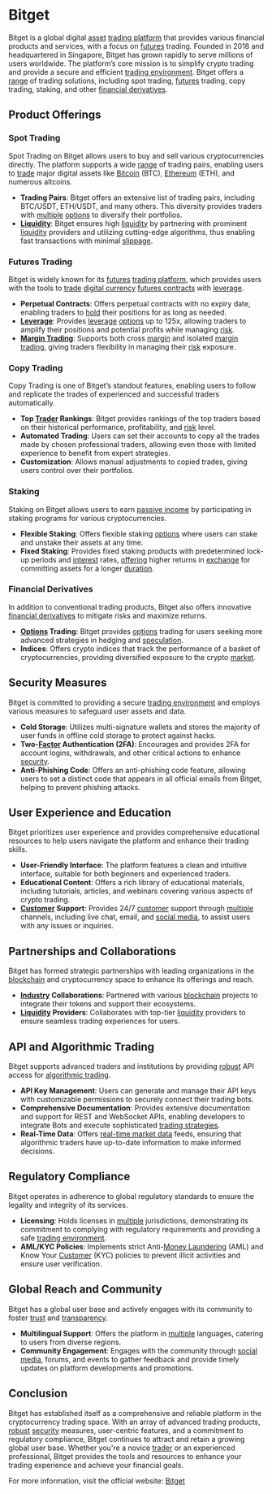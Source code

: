 # Bitget

Bitget is a global digital [asset](../a/asset.md) [trading platform](../t/trading_platform.md) that provides various financial products and services, with a focus on [futures](../f/futures.md) trading. Founded in 2018 and headquartered in Singapore, Bitget has grown rapidly to serve millions of users worldwide. The platform’s core mission is to simplify crypto trading and provide a secure and efficient [trading environment](../t/trading_environment.md). Bitget offers a [range](../r/range.md) of trading solutions, including spot trading, [futures](../f/futures.md) trading, copy trading, staking, and other [financial derivatives](../f/financial_derivatives.md).

## Product Offerings

### Spot Trading

Spot Trading on Bitget allows users to buy and sell various cryptocurrencies directly. The platform supports a wide [range](../r/range.md) of trading pairs, enabling users to [trade](../t/trade.md) major digital assets like [Bitcoin](../b/bitcoin.md) (BTC), [Ethereum](../e/ethereum_.md) (ETH), and numerous altcoins.

- **Trading Pairs**: Bitget offers an extensive list of trading pairs, including BTC/USDT, ETH/USDT, and many others. This diversity provides traders with [multiple](../m/multiple.md) [options](../o/options.md) to diversify their portfolios.
- **[Liquidity](../l/liquidity.md)**: Bitget ensures high [liquidity](../l/liquidity.md) by partnering with prominent [liquidity](../l/liquidity.md) providers and utilizing cutting-edge algorithms, thus enabling fast transactions with minimal [slippage](../s/slippage.md).

### Futures Trading

Bitget is widely known for its [futures](../f/futures.md) [trading platform](../t/trading_platform.md), which provides users with the tools to [trade](../t/trade.md) [digital currency](../d/digital_currency.md) [futures contracts](../f/futures_contracts.md) with [leverage](../l/leverage.md).

- **Perpetual Contracts**: Offers perpetual contracts with no expiry date, enabling traders to [hold](../h/hold.md) their positions for as long as needed.
- **[Leverage](../l/leverage.md)**: Provides [leverage](../l/leverage.md) [options](../o/options.md) up to 125x, allowing traders to amplify their positions and potential profits while managing [risk](../r/risk.md).
- **[Margin Trading](../m/margin_trading.md)**: Supports both cross [margin](../m/margin.md) and isolated [margin trading](../m/margin_trading.md), giving traders flexibility in managing their [risk](../r/risk.md) exposure.

### Copy Trading

Copy Trading is one of Bitget’s standout features, enabling users to follow and replicate the trades of experienced and successful traders automatically.

- **Top [Trader](../t/trader.md) Rankings**: Bitget provides rankings of the top traders based on their historical performance, profitability, and [risk](../r/risk.md) level.
- **Automated Trading**: Users can set their accounts to copy all the trades made by chosen professional traders, allowing even those with limited experience to benefit from expert strategies.
- **Customization**: Allows manual adjustments to copied trades, giving users control over their portfolios.

### Staking

Staking on Bitget allows users to earn [passive income](../p/passive_income.md) by participating in staking programs for various cryptocurrencies.

- **Flexible Staking**: Offers flexible staking [options](../o/options.md) where users can stake and unstake their assets at any time.
- **Fixed Staking**: Provides fixed staking products with predetermined lock-up periods and [interest](../i/interest.md) rates, [offering](../o/offering.md) higher returns in [exchange](../e/exchange.md) for committing assets for a longer [duration](../d/duration.md).

### Financial Derivatives

In addition to conventional trading products, Bitget also offers innovative [financial derivatives](../f/financial_derivatives.md) to mitigate risks and maximize returns.

- **[Options](../o/options.md) Trading**: Bitget provides [options](../o/options.md) trading for users seeking more advanced strategies in hedging and [speculation](../s/speculation.md).
- **Indices**: Offers crypto indices that track the performance of a basket of cryptocurrencies, providing diversified exposure to the crypto [market](../m/market.md).

## Security Measures

Bitget is committed to providing a secure [trading environment](../t/trading_environment.md) and employs various measures to safeguard user assets and data.

- **Cold Storage**: Utilizes multi-signature wallets and stores the majority of user funds in offline cold storage to protect against hacks.
- **Two-[Factor](../f/factor.md) Authentication (2FA)**: Encourages and provides 2FA for account logins, withdrawals, and other critical actions to enhance [security](../s/security.md).
- **Anti-Phishing Code**: Offers an anti-phishing code feature, allowing users to set a distinct code that appears in all official emails from Bitget, helping to prevent phishing attacks.

## User Experience and Education

Bitget prioritizes user experience and provides comprehensive educational resources to help users navigate the platform and enhance their trading skills.

- **User-Friendly Interface**: The platform features a clean and intuitive interface, suitable for both beginners and experienced traders.
- **Educational Content**: Offers a rich library of educational materials, including tutorials, articles, and webinars covering various aspects of crypto trading.
- **[Customer](../c/customer.md) Support**: Provides 24/7 [customer](../c/customer.md) support through [multiple](../m/multiple.md) channels, including live chat, email, and [social media](../s/social_media.md), to assist users with any issues or inquiries.

## Partnerships and Collaborations

Bitget has formed strategic partnerships with leading organizations in the [blockchain](../b/blockchain_in_trading.md) and cryptocurrency space to enhance its offerings and reach.

- **[Industry](../i/industry.md) Collaborations**: Partnered with various [blockchain](../b/blockchain_in_trading.md) projects to integrate their tokens and support their ecosystems.
- **[Liquidity](../l/liquidity.md) Providers**: Collaborates with top-tier [liquidity](../l/liquidity.md) providers to ensure seamless trading experiences for users.

## API and Algorithmic Trading

Bitget supports advanced traders and institutions by providing [robust](../r/robust.md) API access for [algorithmic trading](../a/accountability.md).

- **API Key Management**: Users can generate and manage their API keys with customizable permissions to securely connect their trading bots.
- **Comprehensive Documentation**: Provides extensive documentation and support for REST and WebSocket APIs, enabling developers to integrate Bots and execute sophisticated [trading strategies](../t/trading_strategies.md).
- **Real-Time Data**: Offers [real-time market data](../r/real-time_market_data.md) feeds, ensuring that algorithmic traders have up-to-date information to make informed decisions.

## Regulatory Compliance

Bitget operates in adherence to global regulatory standards to ensure the legality and integrity of its services.

- **Licensing**: Holds licenses in [multiple](../m/multiple.md) jurisdictions, demonstrating its commitment to complying with regulatory requirements and providing a safe [trading environment](../t/trading_environment.md).
- **AML/KYC Policies**: Implements strict Anti-[Money Laundering](../m/money_laundering.md) (AML) and Know Your [Customer](../c/customer.md) (KYC) policies to prevent illicit activities and ensure user verification.

## Global Reach and Community

Bitget has a global user base and actively engages with its community to foster [trust](../t/trust.md) and [transparency](../t/transparency.md).

- **Multilingual Support**: Offers the platform in [multiple](../m/multiple.md) languages, catering to users from diverse regions.
- **Community Engagement**: Engages with the community through [social media](../s/social_media.md), forums, and events to gather feedback and provide timely updates on platform developments and promotions.

## Conclusion

Bitget has established itself as a comprehensive and reliable platform in the cryptocurrency trading space. With an array of advanced trading products, [robust](../r/robust.md) [security](../s/security.md) measures, user-centric features, and a commitment to regulatory compliance, Bitget continues to attract and retain a growing global user base. Whether you're a novice [trader](../t/trader.md) or an experienced professional, Bitget provides the tools and resources to enhance your trading experience and achieve your financial goals.

For more information, visit the official website: [Bitget](https://www.bitget.com)